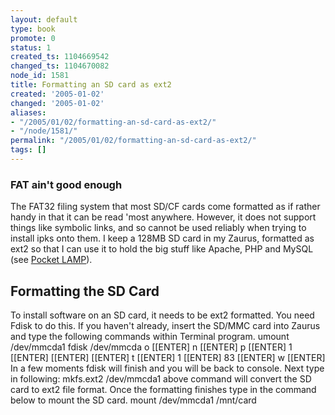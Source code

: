 ```yaml
---
layout: default
type: book
promote: 0
status: 1
created_ts: 1104669542
changed_ts: 1104670082
node_id: 1581
title: Formatting an SD card as ext2
created: '2005-01-02'
changed: '2005-01-02'
aliases:
- "/2005/01/02/formatting-an-sd-card-as-ext2/"
- "/node/1581/"
permalink: "/2005/01/02/formatting-an-sd-card-as-ext2/"
tags: []
---
```

### FAT ain't good enough
The FAT32 filing system that most SD/CF cards come formatted as if rather handy in that it can be read 'most anywhere.  However, it does not support things like symbolic links, and so cannot be used reliably when trying to install ipks onto them.  I keep a 128MB SD card in my Zaurus, formatted as ext2 so that I can use it to hold the big stuff like Apache, PHP and MySQL (see [Pocket LAMP](http://anjackson.net/2004/09/06/pocket-lamp)).

## Formatting the SD Card
To install software on an SD card, it needs to be ext2 formatted. You need Fdisk to do this.
If you haven't already, insert the SD/MMC card into Zaurus and type the following commands within Terminal program.
  umount /dev/mmcda1
  fdisk /dev/mmcda
  o [[ENTER]
  n [[ENTER] p [[ENTER] 1 [[ENTER] [[ENTER] [[ENTER]
  t [[ENTER] 1 [[ENTER] 83 [[ENTER]
  w [[ENTER]
In a few moments fdisk will finish and you will be back to console. Next type in following:
  mkfs.ext2 /dev/mmcda1
above command will convert the SD card to ext2 file format. Once the formatting finishes type in the command below to mount the SD card.
  mount /dev/mmcda1 /mnt/card
